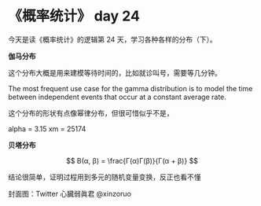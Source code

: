 # 《概率统计》 day 24

今天是读《概率统计》的逻辑第 24 天，学习各种各样的分布（下）。

**伽马分布**

这个分布大概是用来建模等待时间的，比如就诊叫号，需要等几分钟。



The most frequent use case for the gamma distribution is to model the time between independent events that occur at a constant average rate. 

这个分布的形状有点像幂律分布，但很可惜似乎不是，

alpha = 3.15
xm = 25174

**贝塔分布**

$$
B(α, β) = \frac{Γ(α)Γ(β)}{Γ(α + β)}
$$

结论很简单，证明过程用到多元的随机变量变换，反正也看不懂



封面图：Twitter 心臓弱眞君 @xinzoruo